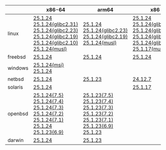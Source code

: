||x86-64|arm64|x86|ppc64le|armel|armv7|
| --- | --- | --- | --- | --- | --- | --- |
|linux|[25.1.24](https://github.com/roswell/sbcl_head/releases/download/25.1.24/sbcl-25.1.24-x86-64-linux-binary.tar.bz2)<br />[25.1.24(glibc2.31)](https://github.com/roswell/sbcl_head/releases/download/25.1.24/sbcl-25.1.24-x86-64-linux-glibc2.31-binary.tar.bz2)<br />[25.1.24(glibc2.23)](https://github.com/roswell/sbcl_head/releases/download/25.1.24/sbcl-25.1.24-x86-64-linux-glibc2.23-binary.tar.bz2)<br />[25.1.24(glibc2.19)](https://github.com/roswell/sbcl_head/releases/download/25.1.24/sbcl-25.1.24-x86-64-linux-glibc2.19-binary.tar.bz2)<br />[25.1.24(glibc2.10)](https://github.com/roswell/sbcl_head/releases/download/25.1.24/sbcl-25.1.24-x86-64-linux-glibc2.10-binary.tar.bz2)<br />[25.1.24(musl)](https://github.com/roswell/sbcl_head/releases/download/25.1.24/sbcl-25.1.24-x86-64-linux-musl-binary.tar.bz2)<br />|[25.1.24](https://github.com/roswell/sbcl_head/releases/download/25.1.24/sbcl-25.1.24-arm64-linux-binary.tar.bz2)<br />[25.1.24(glibc2.23)](https://github.com/roswell/sbcl_head/releases/download/25.1.24/sbcl-25.1.24-arm64-linux-glibc2.23-binary.tar.bz2)<br />[25.1.24(glibc2.19)](https://github.com/roswell/sbcl_head/releases/download/25.1.24/sbcl-25.1.24-arm64-linux-glibc2.19-binary.tar.bz2)<br />[25.1.24(musl)](https://github.com/roswell/sbcl_head/releases/download/25.1.24/sbcl-25.1.24-arm64-linux-musl-binary.tar.bz2)<br />|[25.1.24](https://github.com/roswell/sbcl_head/releases/download/25.1.24/sbcl-25.1.24-x86-linux-binary.tar.bz2)<br />[25.1.24(glibc2.31)](https://github.com/roswell/sbcl_head/releases/download/25.1.24/sbcl-25.1.24-x86-linux-glibc2.31-binary.tar.bz2)<br />[25.1.24(glibc2.23)](https://github.com/roswell/sbcl_head/releases/download/25.1.24/sbcl-25.1.24-x86-linux-glibc2.23-binary.tar.bz2)<br />[25.1.24(glibc2.19)](https://github.com/roswell/sbcl_head/releases/download/25.1.24/sbcl-25.1.24-x86-linux-glibc2.19-binary.tar.bz2)<br />[25.1.24(glibc2.10)](https://github.com/roswell/sbcl_head/releases/download/25.1.24/sbcl-25.1.24-x86-linux-glibc2.10-binary.tar.bz2)<br />[25.1.17(musl)](https://github.com/roswell/sbcl_head/releases/download/25.1.17/sbcl-25.1.17-x86-linux-musl-binary.tar.bz2)<br />|[25.1.24](https://github.com/roswell/sbcl_head/releases/download/25.1.24/sbcl-25.1.24-ppc64le-linux-binary.tar.bz2)<br />[25.1.24(glibc2.23)](https://github.com/roswell/sbcl_head/releases/download/25.1.24/sbcl-25.1.24-ppc64le-linux-glibc2.23-binary.tar.bz2)<br />[25.1.24(glibc2.19)](https://github.com/roswell/sbcl_head/releases/download/25.1.24/sbcl-25.1.24-ppc64le-linux-glibc2.19-binary.tar.bz2)<br />|[25.1.17](https://github.com/roswell/sbcl_head/releases/download/25.1.17/sbcl-25.1.17-armel-linux-binary.tar.bz2)<br />|[25.1.22](https://github.com/roswell/sbcl_head/releases/download/25.1.22/sbcl-25.1.22-armv7-linux-binary.tar.bz2)<br />|
|freebsd|[25.1.24](https://github.com/roswell/sbcl_head/releases/download/25.1.24/sbcl-25.1.24-x86-64-freebsd-binary.tar.bz2)<br />|[25.1.24](https://github.com/roswell/sbcl_head/releases/download/25.1.24/sbcl-25.1.24-arm64-freebsd-binary.tar.bz2)<br />|[25.1.24](https://github.com/roswell/sbcl_head/releases/download/25.1.24/sbcl-25.1.24-x86-freebsd-binary.tar.bz2)<br />||||
|windows|[25.1.24(msi)](https://github.com/roswell/sbcl_head/releases/download/25.1.24/sbcl-25.1.24-x86-64-windows-binary.msi)<br />[25.1.24](https://github.com/roswell/sbcl_head/releases/download/25.1.24/sbcl-25.1.24-x86-64-windows-binary.tar.bz2)<br />||||||
|netbsd|[25.1.24](https://github.com/roswell/sbcl_head/releases/download/25.1.24/sbcl-25.1.24-x86-64-netbsd-binary.tar.bz2)<br />|[25.1.23](https://github.com/roswell/sbcl_head/releases/download/25.1.23/sbcl-25.1.23-arm64-netbsd-binary.tar.bz2)<br />|[24.12.7](https://github.com/roswell/sbcl_head/releases/download/24.12.7/sbcl-24.12.7-x86-netbsd-binary.tar.bz2)<br />||||
|solaris|[25.1.24](https://github.com/roswell/sbcl_head/releases/download/25.1.24/sbcl-25.1.24-x86-64-solaris-binary.tar.bz2)<br />||[25.1.17](https://github.com/roswell/sbcl_head/releases/download/25.1.17/sbcl-25.1.17-x86-solaris-binary.tar.bz2)<br />||||
|openbsd|[25.1.24(7.5)](https://github.com/roswell/sbcl_head/releases/download/25.1.24/sbcl-25.1.24-x86-64-openbsd-7.5-binary.tar.bz2)<br />[25.1.24(7.4)](https://github.com/roswell/sbcl_head/releases/download/25.1.24/sbcl-25.1.24-x86-64-openbsd-7.4-binary.tar.bz2)<br />[25.1.24(7.3)](https://github.com/roswell/sbcl_head/releases/download/25.1.24/sbcl-25.1.24-x86-64-openbsd-7.3-binary.tar.bz2)<br />[25.1.24(7.2)](https://github.com/roswell/sbcl_head/releases/download/25.1.24/sbcl-25.1.24-x86-64-openbsd-7.2-binary.tar.bz2)<br />[25.1.24(7.1)](https://github.com/roswell/sbcl_head/releases/download/25.1.24/sbcl-25.1.24-x86-64-openbsd-7.1-binary.tar.bz2)<br />[25.1.24](https://github.com/roswell/sbcl_head/releases/download/25.1.24/sbcl-25.1.24-x86-64-openbsd-binary.tar.bz2)<br />[25.1.23(6.9)](https://github.com/roswell/sbcl_head/releases/download/25.1.23/sbcl-25.1.23-x86-64-openbsd-6.9-binary.tar.bz2)<br />|[25.1.23(7.5)](https://github.com/roswell/sbcl_head/releases/download/25.1.23/sbcl-25.1.23-arm64-openbsd-7.5-binary.tar.bz2)<br />[25.1.23(7.4)](https://github.com/roswell/sbcl_head/releases/download/25.1.23/sbcl-25.1.23-arm64-openbsd-7.4-binary.tar.bz2)<br />[25.1.23(7.3)](https://github.com/roswell/sbcl_head/releases/download/25.1.23/sbcl-25.1.23-arm64-openbsd-7.3-binary.tar.bz2)<br />[25.1.23(7.2)](https://github.com/roswell/sbcl_head/releases/download/25.1.23/sbcl-25.1.23-arm64-openbsd-7.2-binary.tar.bz2)<br />[25.1.23(7.1)](https://github.com/roswell/sbcl_head/releases/download/25.1.23/sbcl-25.1.23-arm64-openbsd-7.1-binary.tar.bz2)<br />[25.1.23(6.9)](https://github.com/roswell/sbcl_head/releases/download/25.1.23/sbcl-25.1.23-arm64-openbsd-6.9-binary.tar.bz2)<br />[25.1.23](https://github.com/roswell/sbcl_head/releases/download/25.1.23/sbcl-25.1.23-arm64-openbsd-binary.tar.bz2)<br />|||||
|darwin|[25.1.24](https://github.com/roswell/sbcl_head/releases/download/25.1.24/sbcl-25.1.24-x86-64-darwin-binary.tar.bz2)<br />|[25.1.23](https://github.com/roswell/sbcl_head/releases/download/25.1.23/sbcl-25.1.23-arm64-darwin-binary.tar.bz2)<br />|||||
